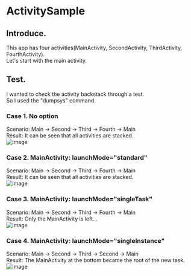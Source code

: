 # ActivitySample

## Introduce.
This app has four activities(MainActivity, SecondActivity, ThirdActivity, FourthActivity).<br>
Let's start with the main activity.

## Test.
I wanted to check the activity backstack through a test.<br>
So I used the "dumpsys" command.

### Case 1. No option

Scenario: Main -> Second -> Third -> Fourth -> Main<br>
Result: It can be seen that all activities are stacked.<br>
![image](https://user-images.githubusercontent.com/51109517/116888260-332a8b80-ac66-11eb-83ab-99c27f476253.png)

### Case 2. MainActivity: launchMode="standard"

Scenario: Main -> Second -> Third -> Fourth -> Main<br>
Result: It can be seen that all activities are stacked.<br>
![image](https://user-images.githubusercontent.com/51109517/116890561-ba78fe80-ac68-11eb-8975-b4c7b943131c.png)


### Case 3. MainActivity: launchMode="singleTask"

Scenario: Main -> Second -> Third -> Fourth -> Main<br>
Result: Only the MainActivity is left...<br>
![image](https://user-images.githubusercontent.com/51109517/116890346-7ab21700-ac68-11eb-83f9-a44ccf74c384.png)


### Case 4. MainActivity: launchMode="singleInstance"

Scenario: Main -> Second -> Third -> Second -> Main<br>
Result: The MainActivity at the bottom became the root of the new task.<br>
![image](https://user-images.githubusercontent.com/51109517/116889740-e1830080-ac67-11eb-86d2-b103506ea6c7.png)
